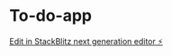 # To-do-app

[Edit in StackBlitz next generation editor ⚡️](https://stackblitz.com/~/github.com/BrianKhong-BK/To-do-app)
